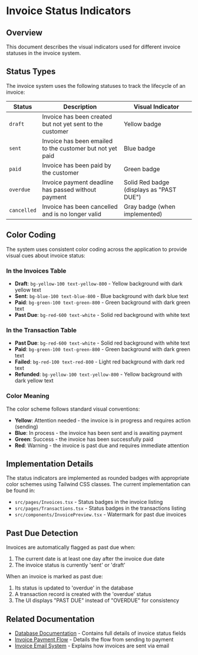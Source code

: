 # Invoice Status Indicators

## Overview
This document describes the visual indicators used for different invoice statuses in the invoice system.

## Status Types

The invoice system uses the following statuses to track the lifecycle of an invoice:

| Status | Description | Visual Indicator |
|--------|-------------|------------------|
| `draft` | Invoice has been created but not yet sent to the customer | Yellow badge |
| `sent` | Invoice has been emailed to the customer but not yet paid | Blue badge |
| `paid` | Invoice has been paid by the customer | Green badge |
| `overdue` | Invoice payment deadline has passed without payment | Solid Red badge (displays as "PAST DUE") |
| `cancelled` | Invoice has been cancelled and is no longer valid | Gray badge (when implemented) |

## Color Coding

The system uses consistent color coding across the application to provide visual cues about invoice status:

### In the Invoices Table

- **Draft**: `bg-yellow-100 text-yellow-800` - Yellow background with dark yellow text
- **Sent**: `bg-blue-100 text-blue-800` - Blue background with dark blue text
- **Paid**: `bg-green-100 text-green-800` - Green background with dark green text
- **Past Due**: `bg-red-600 text-white` - Solid red background with white text

### In the Transaction Table
- **Past Due**: `bg-red-600 text-white` - Solid red background with white text
- **Paid**: `bg-green-100 text-green-800` - Green background with dark green text
- **Failed**: `bg-red-100 text-red-800` - Light red background with dark red text
- **Refunded**: `bg-yellow-100 text-yellow-800` - Yellow background with dark yellow text

### Color Meaning

The color scheme follows standard visual conventions:

- **Yellow**: Attention needed - the invoice is in progress and requires action (sending)
- **Blue**: In process - the invoice has been sent and is awaiting payment
- **Green**: Success - the invoice has been successfully paid
- **Red**: Warning - the invoice is past due and requires immediate attention

## Implementation Details

The status indicators are implemented as rounded badges with appropriate color schemes using Tailwind CSS classes. The current implementation can be found in:
- `src/pages/Invoices.tsx` - Status badges in the invoice listing
- `src/pages/Transactions.tsx` - Status badges in the transactions listing
- `src/components/InvoicePreview.tsx` - Watermark for past due invoices

## Past Due Detection

Invoices are automatically flagged as past due when:
1. The current date is at least one day after the invoice due date
2. The invoice status is currently 'sent' or 'draft'

When an invoice is marked as past due:
1. Its status is updated to 'overdue' in the database
2. A transaction record is created with the 'overdue' status
3. The UI displays "PAST DUE" instead of "OVERDUE" for consistency

## Related Documentation

- [Database Documentation](./db.md) - Contains full details of invoice status fields
- [Invoice Payment Flow](./invoice-payment-flow.md) - Details the flow from sending to payment
- [Invoice Email System](./invoice-email-system.md) - Explains how invoices are sent via email 